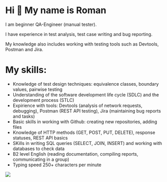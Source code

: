 Hi 👋 My name is Roman
======================

I am beginner QA-Engineer (manual tester). 

I have experience in test analysis, test case writing and bug reporting. 

My knowledge also includes working with testing tools such as Devtools, Postman and Jira.

My skills:
======================
* Knowledge of test design techniques: equivalence classes, boundary values, pairwise testing
* Understanding of the software development life cycle (SDLC) and the development process (STLC)
* Expirience with tools: Devtools (analysis of network requests, debugging), Postman (REST API testing), Jira (maintaining bug reports and tasks)
* Basic skills in working  with Github: creating new repositories, adding files
* Knowledge of HTTP methods (GET, POST, PUT, DELETE), response statuses, REST API basics
* SKills in writing SQL queries (SELECT, JOIN, INSERT) and working with databases to check data
* B2 level English (reading documentation, compiling reports, communicating in a group)
* Typing speed 250+ characters per minute

![](http://github-profile-summary-cards.vercel.app/api/cards/profile-details?username=RomannRoss&theme=github)
